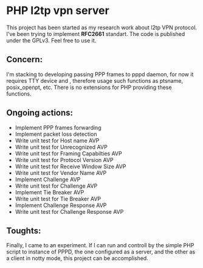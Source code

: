 PHP l2tp vpn server
=========

This project has been started as my research work about l2tp VPN protocol. I've been trying to implement **RFC2661** standart.
The code is published under the GPLv3. Feel free to use it.

Concern:
---
I'm stacking to developing passing PPP frames to pppd daemon, for now it requires TTY device and , therefore
usage such functions as ptsname, posix_openpt, etc. There is no extensions for PHP providing these functions. 

Ongoing actions:
---

- Implement PPP frames forwarding
- Implement packet loss detection
- Write unit test for Host name AVP
- Write unit test for Unrecognized AVP
- Write unit test for Framing Capabilties AVP
- Write unit test for Protocol Version AVP
- Write unit test for Receive Window Size AVP
- Write unit test for Vendor Name AVP
- Implement Challenge AVP
- Write unit test for Challenge AVP
- Implement Tie Breaker AVP
- Write unit test for Tie Breaker AVP
- Implement Challenge Response AVP
- Write unit test for Challenge Response AVP


Toughts:
---
Finally, I came to an experiment. If I can run and controll by the simple PHP script to instance of PPPD, the one 
configured as a server, and the other as a client in notty mode, this project can be accomplished.
